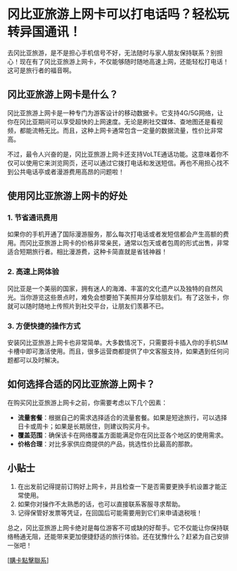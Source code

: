 # 冈比亚旅游上网卡可以打电话吗？轻松玩转异国通讯！

去冈比亚旅游，是不是担心手机信号不好，无法随时与家人朋友保持联系？别担心！现在有了冈比亚旅游上网卡，不仅能够随时随地高速上网，还能轻松打电话！这可是旅行者的福音啊。

## 冈比亚旅游上网卡是什么？

冈比亚旅游上网卡是一种专门为游客设计的移动数据卡。它支持4G/5G网络，让你在冈比亚期间可以享受超快的上网速度。无论是刷社交媒体、查地图还是看视频，都能流畅无比。而且，这种上网卡通常包含一定量的数据流量，性价比非常高。

不过，最令人兴奋的是，冈比亚旅游上网卡还支持VoLTE通话功能。这意味着你不仅可以使用它来浏览网页，还可以通过它拨打电话和发送短信。再也不用担心找不到公共电话亭或者漫游费用高昂的问题啦！

## 使用冈比亚旅游上网卡的好处

### 1. 节省通讯费用

如果你的手机开通了国际漫游服务，那么每次打电话或者发短信都会产生高额的费用。而冈比亚旅游上网卡的价格非常亲民，通常以包天或者包周的形式出售，非常适合短期旅行者。相比漫游费，这种卡简直就是省钱神器！

### 2. 高速上网体验

冈比亚是一个美丽的国家，拥有迷人的海滩、丰富的文化遗产以及独特的自然风光。当你游览这些景点时，难免会想要拍下美照并分享给朋友们。有了这张卡，你就可以随时随地上传照片到社交平台，让朋友们羡慕不已。

### 3. 方便快捷的操作方式

安装冈比亚旅游上网卡也非常简单。大多数情况下，只需要将卡插入你的手机SIM卡槽中即可激活使用。而且，很多运营商都提供了中文客服支持，如果遇到任何问题都可以及时解决。

## 如何选择合适的冈比亚旅游上网卡？

在购买冈比亚旅游上网卡之前，你需要考虑以下几个因素：

- **流量套餐**：根据自己的需求选择适合的流量套餐。如果是短途旅行，可以选择日卡或周卡；如果是长期居住，则建议购买月卡。
- **覆盖范围**：确保该卡在网络覆盖方面能满足你在冈比亚各个地区的使用需求。
- **价格合理**：对比多家供应商提供的产品，挑选性价比最高的那款。

## 小贴士

1. 在出发前记得提前订购好上网卡，并且检查一下是否需要更换手机设置才能正常使用。
2. 如果你对操作不太熟悉的话，也可以直接联系客服寻求帮助。
3. 记得保管好发票等凭证，在回国后可能需要用到它们来申请退税哦！

总之，冈比亚旅游上网卡绝对是每位游客不可或缺的好帮手。它不仅能让你保持联络畅通无阻，还能带来更加便捷舒适的旅行体验。还在犹豫什么？赶紧为自己安排一张吧！

[[購卡點擊聯系](https://t.me/s/esim1088)]